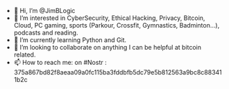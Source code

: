 - 👋 Hi, I’m @JimBLogic
- 👀 I’m interested in CyberSecurity, Ethical Hacking, Privacy, Bitcoin, Cloud, PC gaming, sports (Parkour, Crossfit, Gymnastics, Badminton...), podcasts and reading.
- 🌱 I’m currently learning Python and Git.
- 💞️ I’m looking to collaborate on anything I can be helpful at bitcoin related.
- 📫 How to reach me: on #Nostr : 375a867bd82f8aeaa09a0fc115ba3fddbfb5dc79e5b812563a9bc8c883411b2c

<!---
JimBLogic/JimBLogic is a ✨ special ✨ repository because its `README.md` (this file) appears on your GitHub profile.
You can click the Preview link to take a look at your changes.
--->
